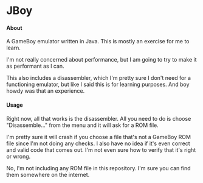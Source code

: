 # JBoy

#### About
A GameBoy emulator written in Java. This is mostly an exercise for me to learn.

I'm not really concerned about performance, but I am going to try to make it as performant as I can.

This also includes a disassembler, which I'm pretty sure I don't need for a functioning emulator, but like I said this is for learning purposes. And boy howdy was that an experience.

#### Usage
Right now, all that works is the disassembler. All you need to do is choose "Disassemble..." from the menu and it will ask for a ROM file.

I'm pretty sure it will crash if you choose a file that's not a GameBoy ROM file since I'm not doing any checks. I also have no idea if it's even correct and valid code that comes out. I'm not even sure how to verify that it's right or wrong.

No, I'm not including any ROM file in this repository. I'm sure you can find them somewhere on the internet.